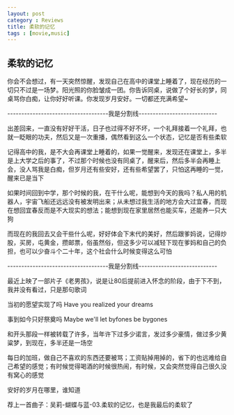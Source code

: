```yaml
---
layout: post
category : Reviews
title: 柔软的记忆
tags : [movie,music]
---
```

## 柔软的记忆 ##

你会不会想过，有一天突然惊醒，发现自己在高中的课堂上睡着了，现在经历的一切只不过是一场梦。阳光照的你脸皱成一团。你告诉同桌，说做了个好长的梦，同桌骂你白痴，让你好好听课。你发现岁月安好。一切都还充满希望~

------------------------------------我是分割线----------------------------

出差回来，一直没有好好干活，日子也过得不好不坏，一个礼拜接着一个礼拜，也就一眨眼的功夫，然后又是一次重播，偶然看到这么一个状态，记忆是否有些柔软

记得高中的我，是不大会再课堂上睡着的，如果一觉醒来，发现还在课堂上，多半是上大学之后的事了，不过那个时候也没有同桌了，醒来后，然后多半会再睡上会，没人骂我是白痴，但岁月还有些安好，还有些希望罢了，只怕这再睡的一觉，醒来已是当下

如果时间回到中学，那个时候的我，在干什么呢，能想到今天的我吗？私人用的机器人，宇宙飞船还远远没有被发明出来；从未想过我生活的地方会大过宜春，而现在想回宜春反而是不大现实的想法；能想到现在家里居然也能买车，还能养一只大狗

而现在的我回去又会干些什么呢，好好体会下末代的美好，然后跟爹妈说，记得炒股，买房，屯黄金，攒邮票，俗虽然俗，但这多少可以减轻下现在爹妈和自己的负担，也可以少奋斗个二十年，这个社会什么时候变得这么可怕

------------------------------------我是分割线----------------------------

最近上映了一部片子《老男孩》，说是让80后提前进入怀念的阶段，由于下不到，我并没有看过，只是那句歌词

当初的愿望实现了吗 Have you realized your dreams 　　

事到如今只好祭奠吗 Maybe we'll let byfones be bygones

和开头那段一样被转载了许多，当年许下过多少诺言，发过多少豪情，做过多少黄粱梦，到现在，多半还是一场空

每日的加班，做自己不喜欢的东西还要被骂；工资贴掉用掉的，省下的也远难给自己希望的感觉；有时候觉得喝酒的时候很热闹，有时候，又会突然觉得自己很久没有窝心的感觉

安好的岁月在哪里，谁知道

荐上一首曲子：吴莉-蝴蝶与蓝-03.柔软的记忆，也是我最后的柔软了
